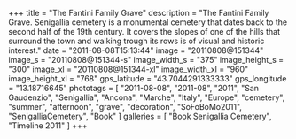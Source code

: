 +++
title = "The Fantini Family Grave"
description = "The Fantini Family Grave. Senigallia cemetery is a monumental cemetery that dates back to the second half of the 19th century. It covers the slopes of one of the hills that surround the town and walking trough its rows is of visual and historic interest."
date = "2011-08-08T15:13:44"
image = "20110808@151344"
image_s = "20110808@151344-s"
image_width_s = "375"
image_height_s = "300"
image_xl = "20110808@151344-xl"
image_width_xl = "960"
image_height_xl = "768"
gps_latitude = "43.7044291333333"
gps_longitude = "13.18716645"
phototags = [ "2011-08-08", "2011-08", "2011", "San Gaudenzio", "Senigallia", "Ancona", "Marche", "Italy", "Europe", "cemetery", "summer", "afternoon", "grave", "decoration", "SoFoBoMo2011", "SenigalliaCemetery", "Book" ]
galleries = [ "Book Senigallia Cemetery", "Timeline 2011" ]
+++
